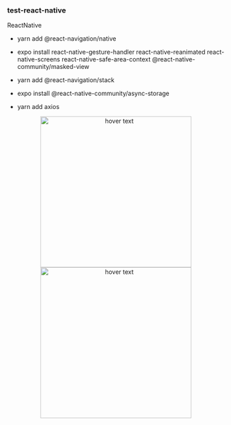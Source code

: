 ### test-react-native

ReactNative 

- yarn add @react-navigation/native

- expo install react-native-gesture-handler react-native-reanimated react-native-screens react-native-safe-area-context @react-native-community/masked-view

- yarn add @react-navigation/stack

- expo install @react-native-community/async-storage

- yarn add axios

<p align="center">
  <img src="https://s3.us-east-1.amazonaws.com/photo.app2u.co/IMG_4601.PNG" width="350" title="hover text">

  <img src="https://s3.us-east-1.amazonaws.com/photo.app2u.co/IMG_4602.PNG" width="350" title="hover text">
</p>

